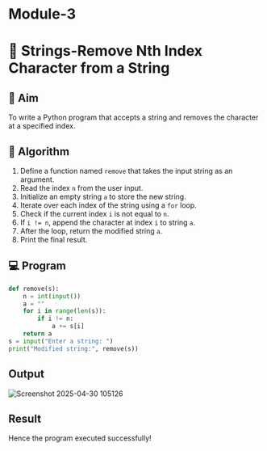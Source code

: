 # Module-3
# 🧹 Strings-Remove Nth Index Character from a String

## 🎯 Aim
To write a Python program that accepts a string and removes the character at a specified index.

## 🧠 Algorithm
1. Define a function named `remove` that takes the input string as an argument.
2. Read the index `n` from the user input.
3. Initialize an empty string `a` to store the new string.
4. Iterate over each index of the string using a `for` loop.
5. Check if the current index `i` is not equal to `n`.
6. If `i != n`, append the character at index `i` to string `a`.
7. After the loop, return the modified string `a`.
8. Print the final result.

## 💻 Program
```python
def remove(s):
    n = int(input())  
    a = "" 
    for i in range(len(s)):  
        if i != n:  
            a += s[i]  
    return a  
s = input("Enter a string: ") 
print("Modified string:", remove(s))
```
## Output
![Screenshot 2025-04-30 105126](https://github.com/user-attachments/assets/7ea81350-c50e-46dc-9586-931448cbac00)


## Result
Hence the program executed successfully!
